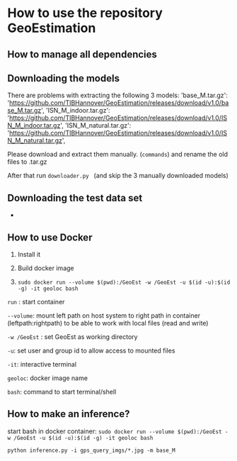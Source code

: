 # How to use the repository GeoEstimation


## How to manage all dependencies




## Downloading the models

There are problems with extracting the following 3 models: 
'base_M.tar.gz':
    'https://github.com/TIBHannover/GeoEstimation/releases/download/v1.0/base_M.tar.gz',
'ISN_M_indoor.tar.gz':
    'https://github.com/TIBHannover/GeoEstimation/releases/download/v1.0/ISN_M_indoor.tar.gz',
'ISN_M_natural.tar.gz':
    'https://github.com/TIBHannover/GeoEstimation/releases/download/v1.0/ISN_M_natural.tar.gz',

Please download and extract them manually.
(`commands`) and rename the old files to .tar.gz

After that run `downloader.py `
(and skip the 3 manually downloaded models)



## Downloading the test data set

- 




## How to use Docker

1. Install it

2. Build docker image

3. `sudo docker run --volume $(pwd):/GeoEst -w /GeoEst -u $(id -u):$(id -g) -it geoloc bash`

`run` : start container

`--volume`: mount left path on host system to right path in container (leftpath:rightpath)
to be able to work with local files (read and write)

`-w /GeoEst` : set GeoEst as working directory

`-u`: set user and group id to allow access to mounted files

`-it`: interactive terminal

`geoloc`: docker image name

`bash`: command to start terminal/shell





## How to make an inference?

start bash in docker container:
`sudo docker run --volume $(pwd):/GeoEst -w /GeoEst -u $(id -u):$(id -g) -it geoloc bash`


`python inference.py -i gps_query_imgs/*.jpg -m base_M`

